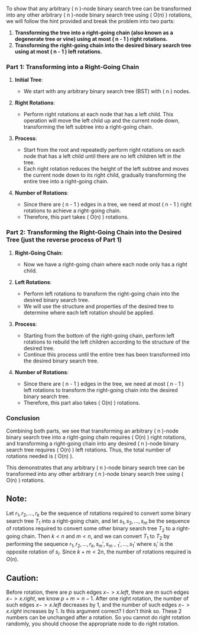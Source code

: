 To show that any arbitrary \( n \)-node binary search tree can be transformed into any other arbitrary \( n \)-node binary search tree using \( O(n) \) rotations, we will follow the hint provided and break the problem into two parts:

1. **Transforming the tree into a right-going chain (also known as a degenerate tree or vine) using at most \( n - 1 \) right rotations.**
2. **Transforming the right-going chain into the desired binary search tree using at most \( n - 1 \) left rotations.**

### Part 1: Transforming into a Right-Going Chain

1. **Initial Tree**:
    - We start with any arbitrary binary search tree (BST) with \( n \) nodes.

2. **Right Rotations**:
    - Perform right rotations at each node that has a left child. This operation will move the left child up and the current node down, transforming the left subtree into a right-going chain.

3. **Process**:
    - Start from the root and repeatedly perform right rotations on each node that has a left child until there are no left children left in the tree.
    - Each right rotation reduces the height of the left subtree and moves the current node down to its right child, gradually transforming the entire tree into a right-going chain.

4. **Number of Rotations**:
    - Since there are \( n - 1 \) edges in a tree, we need at most \( n - 1 \) right rotations to achieve a right-going chain.
    - Therefore, this part takes \( O(n) \) rotations.

### Part 2: Transforming the Right-Going Chain into the Desired Tree  (just the reverse process of Part 1)

1. **Right-Going Chain**:
    - Now we have a right-going chain where each node only has a right child.

2. **Left Rotations**:
    - Perform left rotations to transform the right-going chain into the desired binary search tree.
    - We will use the structure and properties of the desired tree to determine where each left rotation should be applied.

3. **Process**:
    - Starting from the bottom of the right-going chain, perform left rotations to rebuild the left children according to the structure of the desired tree.
    - Continue this process until the entire tree has been transformed into the desired binary search tree.

4. **Number of Rotations**:
    - Since there are \( n - 1 \) edges in the tree, we need at most \( n - 1 \) left rotations to transform the right-going chain into the desired binary search tree.
    - Therefore, this part also takes \( O(n) \) rotations.

### Conclusion

Combining both parts, we see that transforming an arbitrary \( n \)-node binary search tree into a right-going chain requires \( O(n) \) right rotations, and transforming a right-going chain into any desired \( n \)-node binary search tree requires \( O(n) \) left rotations. Thus, the total number of rotations needed is \( O(n) \).

This demonstrates that any arbitrary \( n \)-node binary search tree can be transformed into any other arbitrary \( n \)-node binary search tree using \( O(n) \) rotations.


## Note:
Let $r_1, r_2, \dots, r_k$ be the sequence of rotations required to convert some binary search tree $T_1$ into a right-going chain, and let $s_1, s_2, \dots, s_m$ be the sequence of rotations required to convert some other binary search tree $T_2$ to a right-going chain. Then $k < n$ and $m < n$, and we can convert $T_1$ to $T_2$ by performing the sequence $r_1, r_2, \dots, r_k, s_m', s_{m - 1}', \dots, s_1'$ where $s_i'$ is the opposite rotation of $s_i$. Since $k + m < 2n$, the number of rotations required is $O(n)$.


## Caution:
Before rotation, there are $p$ such edges $x -> x.left$, there are $m$ such edges $x -> x.right$, we know $p + m = n-1$. 
After one right rotation, the number of such edges $x -> x.left$ decreases by 1, and the number of such edges $x -> x.right$ increases by 1. Is this argument correct? I don't think so. These 2 numbers can be unchanged after a rotation. So you cannot do right rotation randomly, you should choose the appropriate node to do right rotation.